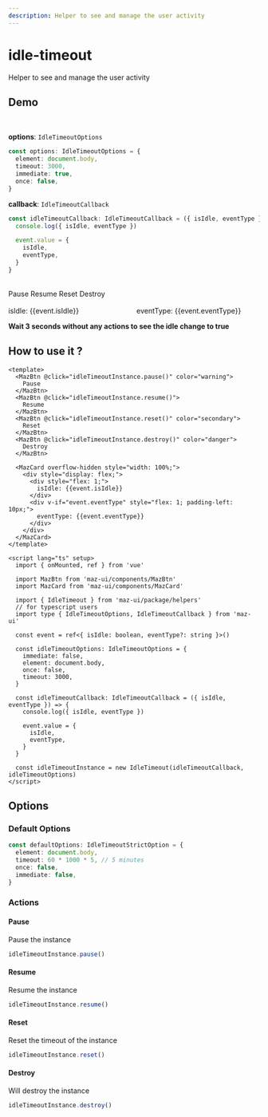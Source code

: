 ```yaml
---
description: Helper to see and manage the user activity
---
```


# idle-timeout

Helper to see and manage the user activity

## Demo

<br />

**options**: `IdleTimeoutOptions`

```ts
const options: IdleTimeoutOptions = {
  element: document.body,
  timeout: 3000,
  immediate: true,
  once: false,
}
```

**callback**: `IdleTimeoutCallback`

```ts
const idleTimeoutCallback: IdleTimeoutCallback = ({ isIdle, eventType }) => {
  console.log({ isIdle, eventType })

  event.value = {
    isIdle,
    eventType,
  }
}
```

<br />

<div class="flex items-start gap-05 items-center flex-wrap">
  <MazBtn @click="idleTimeoutInstance.pause()" color="warning">
    Pause
  </MazBtn>
  <MazBtn @click="idleTimeoutInstance.resume()">
    Resume
  </MazBtn>
  <MazBtn @click="idleTimeoutInstance.reset()" color="secondary">
    Reset
  </MazBtn>
  <MazBtn @click="idleTimeoutInstance.destroy()" color="danger">
    Destroy
  </MazBtn>
</div>

<br />

<MazCard overflow-hidden style="width: 100%;">
  <div style="display: flex;">
    <div style="flex: 1;">isIdle: {{event.isIdle}}</div>
    <div v-if="event.eventType" style="flex: 1; padding-left: 10px;">eventType: {{event.eventType}}</div>
  </div>
</MazCard>

**Wait 3 seconds without any actions to see the idle change to true**

## How to use it ?

```vue
<template>
  <MazBtn @click="idleTimeoutInstance.pause()" color="warning">
    Pause
  </MazBtn>
  <MazBtn @click="idleTimeoutInstance.resume()">
    Resume
  </MazBtn>
  <MazBtn @click="idleTimeoutInstance.reset()" color="secondary">
    Reset
  </MazBtn>
  <MazBtn @click="idleTimeoutInstance.destroy()" color="danger">
    Destroy
  </MazBtn>

  <MazCard overflow-hidden style="width: 100%;">
    <div style="display: flex;">
      <div style="flex: 1;">
        isIdle: {{event.isIdle}}
      </div>
      <div v-if="event.eventType" style="flex: 1; padding-left: 10px;">
        eventType: {{event.eventType}}
      </div>
    </div>
  </MazCard>
</template>

<script lang="ts" setup>
  import { onMounted, ref } from 'vue'

  import MazBtn from 'maz-ui/components/MazBtn'
  import MazCard from 'maz-ui/components/MazCard'

  import { IdleTimeout } from 'maz-ui/package/helpers'
  // for typescript users
  import type { IdleTimeoutOptions, IdleTimeoutCallback } from 'maz-ui'

  const event = ref<{ isIdle: boolean, eventType?: string }>()

  const idleTimeoutOptions: IdleTimeoutOptions = {
    immediate: false,
    element: document.body,
    once: false,
    timeout: 3000,
  }

  const idleTimeoutCallback: IdleTimeoutCallback = ({ isIdle, eventType }) => {
    console.log({ isIdle, eventType })

    event.value = {
      isIdle,
      eventType,
    }
  }

  const idleTimeoutInstance = new IdleTimeout(idleTimeoutCallback, idleTimeoutOptions)
</script>
```

<script lang="ts" setup>
  import { onMounted, ref } from 'vue'

  import MazBtn from 'maz-ui/components/MazBtn'
  import MazCard from 'maz-ui/components/MazCard'

  import { IdleTimeout } from 'maz-ui/package/helpers'
  // for typescript users
  import type { IdleTimeoutOptions, IdleTimeoutCallback } from 'maz-ui'

  const event = ref<{ isIdle: boolean, eventType?: string }>()

  const idleTimeoutOptions: IdleTimeoutOptions = {
    element: document.body,
    timeout: 3000,
    immediate: true,
    once: false,
  }

  const idleTimeoutCallback: IdleTimeoutCallback = ({ isIdle, eventType }) => {
    console.log({ isIdle, eventType })

    event.value = {
      isIdle,
      eventType,
    }
  }

  const idleTimeoutInstance = new IdleTimeout(idleTimeoutCallback, idleTimeoutOptions)
</script>

## Options

### Default Options

```ts
const defaultOptions: IdleTimeoutStrictOption = {
  element: document.body,
  timeout: 60 * 1000 * 5, // 5 minutes
  once: false,
  immediate: false,
}
```

### Actions

#### Pause

Pause the instance

```ts
idleTimeoutInstance.pause()
```

#### Resume

Resume the instance

```ts
idleTimeoutInstance.resume()
```

#### Reset

Reset the timeout of the instance

```ts
idleTimeoutInstance.reset()
```

#### Destroy

Will destroy the instance

```ts
idleTimeoutInstance.destroy()
```
